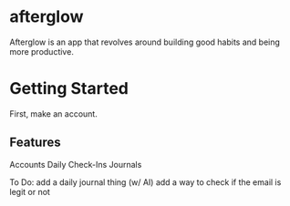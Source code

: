 # afterglow
Afterglow is an app that revolves around building good habits and being more productive. 

# Getting Started
First, make an account.

## Features
Accounts
Daily Check-Ins
Journals

To Do:
add a daily journal thing (w/ AI)
add a way to check if the email is legit or not